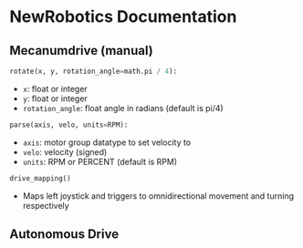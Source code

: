 # NewRobotics Documentation

## Mecanumdrive (manual)

```python
rotate(x, y, rotation_angle=math.pi / 4):
```

- `x`: float or integer
- `y`: float or integer
- `rotation_angle`: float angle in radians (default is pi/4)

```python
parse(axis, velo, units=RPM):
```

- `axis`: motor group datatype to set velocity to
- `velo`: velocity (signed)
- `units`: RPM or PERCENT (default is RPM)

```python
drive_mapping()
```

- Maps left joystick and triggers to omnidirectional movement and turning respectively

## Autonomous Drive

